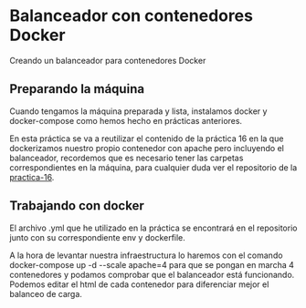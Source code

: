 # Balanceador con contenedores Docker

Creando un balanceador para contenedores Docker

## Preparando la máquina

Cuando tengamos la máquina preparada y lista, instalamos docker y docker-compose como hemos hecho en prácticas anteriores.

En esta práctica se va a reutilizar el contenido de la práctica 16 en la que dockerizamos nuestro propio contenedor con apache pero incluyendo el balanceador, recordemos que es necesario tener las carpetas correspondientes en la máquina, para cualquier duda ver el repositorio de la [practica-16](https://github.com/vaeruiz/iaw-practica-16).

## Trabajando con docker

El archivo .yml que he utilizado en la práctica se encontrará en el repositorio junto con su correspondiente env y dockerfile.

A la hora de levantar nuestra infraestructura lo haremos con el comando docker-compose up -d --scale apache=4 para que se pongan en marcha 4 contenedores y podamos comprobar que el balanceador está funcionando. Podemos editar el html de cada contenedor para diferenciar mejor el balanceo de carga.
